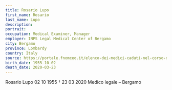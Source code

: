 ```yaml
---
title: Rosario Lupo
first_name: Rosario
last_name: Lupo
description: 
portrait: 
occupation: Medical Examiner, Manager
employer: INPS Legal Medical Center of Bergamo
city: Bergamo
province: Lombardy
country: Italy 
source: https://portale.fnomceo.it/elenco-dei-medici-caduti-nel-corso-dellepidemia-di-covid-19/
birth_date: 1955-10-02
death_date: 2020-03-23
---
```


Rosario Lupo 02 10 1955 †  23 03 2020
Medico legale – Bergamo